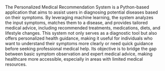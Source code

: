 
The Personalized Medical Recommendation System is a Python-based application that aims to assist users in diagnosing potential diseases based on their symptoms. By leveraging machine learning, the system analyzes the input symptoms, matches them to a disease, and provides tailored medical advice, including recommended treatments, medications, diets, and lifestyle changes. This system not only serves as a diagnostic tool but also offers personalized health guidance, making it useful for individuals who want to understand their symptoms more clearly or need quick guidance before seeking professional medical help. Its objective is to bridge the gap between basic symptom observation and expert medical advice, making healthcare more accessible, especially in areas with limited medical resources.
